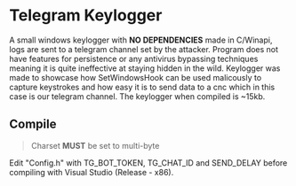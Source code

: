 # Telegram Keylogger
A small windows keylogger with **NO DEPENDENCIES** made in C/Winapi, logs are sent to a telegram channel set by the attacker. Program does not have features for persistence or any antivirus bypassing techniques meaning it is quite ineffective at staying hidden in the wild. Keylogger was made to showcase how SetWindowsHook can be used malicously to capture keystrokes and how easy it is to send data to a cnc which in this case is our telegram channel. The keylogger when compiled is ~15kb.

## Compile
> Charset **MUST** be set to multi-byte

Edit "Config.h" with TG_BOT_TOKEN, TG_CHAT_ID and SEND_DELAY before compiling with Visual Studio (Release - x86).
